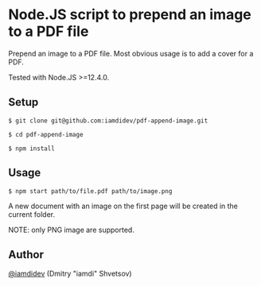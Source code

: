 # Node.JS script to prepend an image to a PDF file

Prepend an image to a PDF file. Most obvious usage is to add a cover for a PDF.

Tested with Node.JS >=12.4.0.

## Setup

    $ git clone git@github.com:iamdidev/pdf-append-image.git
    
    $ cd pdf-append-image
    
    $ npm install

## Usage

    $ npm start path/to/file.pdf path/to/image.png

A new document with an image on the first page will be created in the current folder.

NOTE: only PNG image are supported.

## Author

[@iamdidev](https://github.com/iamdidev) (Dmitry "iamdi" Shvetsov)
